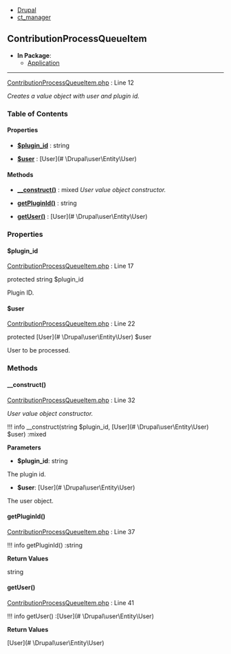 
- [Drupal](../namespaces/drupal.md)
- [ct_manager](../namespaces/drupal-ct-manager.md)


## ContributionProcessQueueItem


- **In Package**:
    - [Application](../packages/Application.md)
  


---





[ContributionProcessQueueItem.php](../files/web-modules-custom-ct-manager-src-contributionprocessqueueitem.md) : Line 12

*Creates a value object with user and plugin id.*









### Table of Contents









#### Properties
- **[$plugin_id](../classes/Drupal-ct-manager-ContributionProcessQueueItem.md#plugin_id)**
         : string  

- **[$user](../classes/Drupal-ct-manager-ContributionProcessQueueItem.md#user)**
         : [User](# \Drupal\user\Entity\User)  


#### Methods
- **[__construct()](../classes/Drupal-ct-manager-ContributionProcessQueueItem.md#__construct)**
           : mixed
*User value object constructor.*

- **[getPluginId()](../classes/Drupal-ct-manager-ContributionProcessQueueItem.md#getpluginid)**
           : string

- **[getUser()](../classes/Drupal-ct-manager-ContributionProcessQueueItem.md#getuser)**
           : [User](# \Drupal\user\Entity\User)







### Properties

#### $plugin_id

[ContributionProcessQueueItem.php](../files/web-modules-custom-ct-manager-src-contributionprocessqueueitem.md) : Line 17



protected string $plugin_id

Plugin ID.






#### $user

[ContributionProcessQueueItem.php](../files/web-modules-custom-ct-manager-src-contributionprocessqueueitem.md) : Line 22



protected [User](# \Drupal\user\Entity\User) $user

User to be processed.








### Methods

#### __construct()

[ContributionProcessQueueItem.php](../files/web-modules-custom-ct-manager-src-contributionprocessqueueitem.md) : Line 32

*User value object constructor.*

!!! info
    __construct(string $plugin_id, [User](# \Drupal\user\Entity\User) $user) :mixed




**Parameters**

- **$plugin_id**: string
    
The plugin id.

- **$user**: [User](# \Drupal\user\Entity\User)
    
The user object.








#### getPluginId()

[ContributionProcessQueueItem.php](../files/web-modules-custom-ct-manager-src-contributionprocessqueueitem.md) : Line 37


!!! info
    getPluginId() :string









**Return Values**

string



#### getUser()

[ContributionProcessQueueItem.php](../files/web-modules-custom-ct-manager-src-contributionprocessqueueitem.md) : Line 41


!!! info
    getUser() :[User](# \Drupal\user\Entity\User)









**Return Values**

[User](# \Drupal\user\Entity\User)




